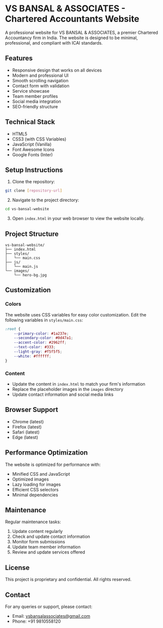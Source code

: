 # VS BANSAL & ASSOCIATES - Chartered Accountants Website

A professional website for VS BANSAL & ASSOCIATES, a premier Chartered Accountancy firm in India. The website is designed to be minimal, professional, and compliant with ICAI standards.

## Features

- Responsive design that works on all devices
- Modern and professional UI
- Smooth scrolling navigation
- Contact form with validation
- Service showcase
- Team member profiles
- Social media integration
- SEO-friendly structure

## Technical Stack

- HTML5
- CSS3 (with CSS Variables)
- JavaScript (Vanilla)
- Font Awesome Icons
- Google Fonts (Inter)

## Setup Instructions

1. Clone the repository:
```bash
git clone [repository-url]
```

2. Navigate to the project directory:
```bash
cd vs-bansal-website
```

3. Open `index.html` in your web browser to view the website locally.

## Project Structure

```
vs-bansal-website/
├── index.html
├── styles/
│   └── main.css
├── js/
│   └── main.js
└── images/
    └── hero-bg.jpg
```

## Customization

### Colors
The website uses CSS variables for easy color customization. Edit the following variables in `styles/main.css`:

```css
:root {
    --primary-color: #1a237e;
    --secondary-color: #0d47a1;
    --accent-color: #2962ff;
    --text-color: #333;
    --light-gray: #f5f5f5;
    --white: #ffffff;
}
```

### Content
- Update the content in `index.html` to match your firm's information
- Replace the placeholder images in the `images` directory
- Update contact information and social media links

## Browser Support

- Chrome (latest)
- Firefox (latest)
- Safari (latest)
- Edge (latest)

## Performance Optimization

The website is optimized for performance with:
- Minified CSS and JavaScript
- Optimized images
- Lazy loading for images
- Efficient CSS selectors
- Minimal dependencies

## Maintenance

Regular maintenance tasks:
1. Update content regularly
2. Check and update contact information
3. Monitor form submissions
4. Update team member information
5. Review and update services offered

## License

This project is proprietary and confidential. All rights reserved.

## Contact

For any queries or support, please contact:
- Email: vsbansalassociates@gmail.com
- Phone: +91 9810558120
